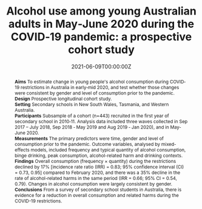 ﻿---
title: "Alcohol use among young Australian adults in May‐June 2020 during the COVID‐19 pandemic: a prospective cohort study"
abstract: "
**Aims**
To estimate change in young people's alcohol consumption during COVID‐19 restrictions in Australia in early‐mid 2020, and test whether those changes were consistent by gender and level of consumption prior to the pandemic.<br>
**Design**
Prospective longitudinal cohort study.<br>
**Setting**
Secondary schools in New South Wales, Tasmania, and Western Australia.<br>
**Participants**
Subsample of a cohort (n=443) recruited in the first year of secondary school in 2010‐11. Analysis data included three waves collected in Sep 2017 – July 2018, Sep 2018 ‐ May 2019 and Aug 2019 ‐ Jan 2020), and in May‐June 2020.<br>
**Measurements**
The primary predictors were time, gender and level of consumption prior to the pandemic. Outcome variables, analysed by mixed-effects models, included frequency and typical quantity of alcohol consumption, binge drinking, peak consumption, alcohol-related harm and drinking contexts.<br>
**Findings**
Overall consumption (frequency × quantity) during the restrictions declined by 17% [incidence rate ratio (IRR) = 0.83; 95% confidence interval (CI) = 0.73, 0.95] compared to February 2020, and there was a 35% decline in the rate of alcohol-related harms in the same period (IRR = 0.66; 95% CI = 0.54, 0.79). Changes in alcohol consumption were largely consistent by gender.<br>
**Conclusions**
From a survey of secondary school students in Australia, there is evidence for a reduction in overall consumption and related harms during the COVID-19 restrictions."
authors:
- admin
- Alexandra Aiken
- Wing See Yuen
- Emily Upton
- Kypros Kypri
- Louisa Degenhardt
- Raimondo Bruno
- Jim McCambridge
- Nyanda McBride
- Delyse Hutchinson
- Tim Slade
- Richard P Mattick
- Amy Peacock
date: "2021-06-09T00:00:00Z"
doi: "10.1111/add.15599"
featured: false
image:
  caption: 'Image credit: [**MARCA**]'
  focal_point: ""
  preview_only: false
projects:
- APSALS
publication: 'Addiction'
publication_short: ""
publication_types:
- "2"
publishDate: "2021-06-09T00:00:00Z"
summary: Analysis of changes in alcohol use and alcohol-related harms due to the COVID-19 restrictions in the APSALS cohort.
tags:
- Alcohol
- Adolescence
- Longitudinal cohort study
url_source: "https://onlinelibrary.wiley.com/doi/full/10.1111/add.15599"
---
